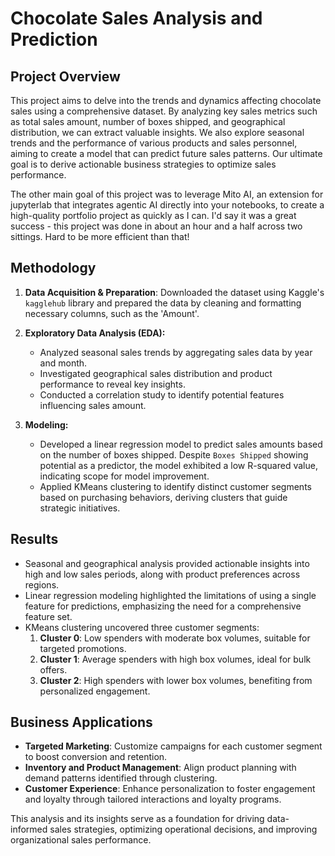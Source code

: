 # Chocolate Sales Analysis and Prediction

## Project Overview
This project aims to delve into the trends and dynamics affecting chocolate sales using a comprehensive dataset. By analyzing key sales metrics such as total sales amount, number of boxes shipped, and geographical distribution, we can extract valuable insights. We also explore seasonal trends and the performance of various products and sales personnel, aiming to create a model that can predict future sales patterns. Our ultimate goal is to derive actionable business strategies to optimize sales performance.

The other main goal of this project was to leverage Mito AI, an extension for jupyterlab that integrates agentic AI directly into your notebooks, to create a high-quality portfolio project as quickly as I can. I'd say it was a great success - this project was done in about an hour and a half across two sittings. Hard to be more efficient than that!

## Methodology
1. **Data Acquisition & Preparation**: Downloaded the dataset using Kaggle\'s `kagglehub` library and prepared the data by cleaning and formatting necessary columns, such as the 'Amount'.

2. **Exploratory Data Analysis (EDA):**
   - Analyzed seasonal sales trends by aggregating sales data by year and month.
   - Investigated geographical sales distribution and product performance to reveal key insights.
   - Conducted a correlation study to identify potential features influencing sales amount.

3. **Modeling:**
   - Developed a linear regression model to predict sales amounts based on the number of boxes shipped. Despite `Boxes Shipped` showing potential as a predictor, the model exhibited a low R-squared value, indicating scope for model improvement.
   - Applied KMeans clustering to identify distinct customer segments based on purchasing behaviors, deriving clusters that guide strategic initiatives.

## Results
- Seasonal and geographical analysis provided actionable insights into high and low sales periods, along with product preferences across regions.
- Linear regression modeling highlighted the limitations of using a single feature for predictions, emphasizing the need for a comprehensive feature set.
- KMeans clustering uncovered three customer segments:
  1. **Cluster 0**: Low spenders with moderate box volumes, suitable for targeted promotions.
  2. **Cluster 1**: Average spenders with high box volumes, ideal for bulk offers.
  3. **Cluster 2**: High spenders with lower box volumes, benefiting from personalized engagement.

## Business Applications
- **Targeted Marketing**: Customize campaigns for each customer segment to boost conversion and retention.
- **Inventory and Product Management**: Align product planning with demand patterns identified through clustering.
- **Customer Experience**: Enhance personalization to foster engagement and loyalty through tailored interactions and loyalty programs.

This analysis and its insights serve as a foundation for driving data-informed sales strategies, optimizing operational decisions, and improving organizational sales performance.


